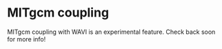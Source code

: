 # MITgcm coupling

MITgcm coupling with WAVI is an experimental feature. Check back soon for more info!